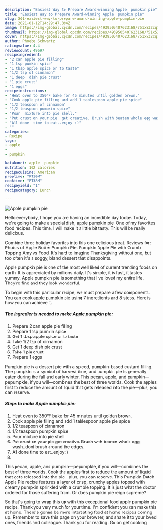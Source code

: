 ```yaml
---
description: "Easiest Way to Prepare Award-winning Apple  pumpkin pie"
title: "Easiest Way to Prepare Award-winning Apple  pumpkin pie"
slug: 501-easiest-way-to-prepare-award-winning-apple-pumpkin-pie
date: 2021-01-12T14:29:47.394Z
image: https://img-global.cpcdn.com/recipes/4939505407623168/751x532cq70/apple-pumpkin-pie-recipe-main-photo.jpg
thumbnail: https://img-global.cpcdn.com/recipes/4939505407623168/751x532cq70/apple-pumpkin-pie-recipe-main-photo.jpg
cover: https://img-global.cpcdn.com/recipes/4939505407623168/751x532cq70/apple-pumpkin-pie-recipe-main-photo.jpg
author: Phoebe Schwartz
ratingvalue: 4.4
reviewcount: 49697
recipeingredient:
- "2 can apple pie filling"
- "1 tsp pumkin spice"
- "1 tbsp apple spice or to taste"
- "1/2 tsp of cinnamon"
- "1 deep  dish pie crust"
- "1 pie crust"
- "1 eggs"
recipeinstructions:
- "Heat oven to 350°F bake for 45 minutes until golden brown."
- "Cook apple pie filling and add 1 tablespoon apple pie spice"
- "1/2 teaspoon of cinnamon"
- "1/2 teaspoon pumpkin spice"
- "Pour  mixture into pie shell."
- "Put crust on your pie  get creative. Brush with beaten whole egg wash..dont brush around the edges."
- "All done  time to eat..enjoy :)"
- ""
categories:
- Recipe
tags:
- apple
- 
- pumpkin

katakunci: apple  pumpkin 
nutrition: 102 calories
recipecuisine: American
preptime: "PT10M"
cooktime: "PT38M"
recipeyield: "1"
recipecategory: Lunch

---
```



![Apple  pumpkin pie](https://img-global.cpcdn.com/recipes/4939505407623168/751x532cq70/apple-pumpkin-pie-recipe-main-photo.jpg)

Hello everybody, I hope you are having an incredible day today. Today, we're going to make a special dish, apple  pumpkin pie. One of my favorites food recipes. This time, I will make it a little bit tasty. This will be really delicious.

Combine three holiday favorites into this one delicious treat. Reviews for: Photos of Apple Butter Pumpkin Pie. Pumpkin Apple Pie with Crumb Topping Amy vs Food. It&#39;s hard to imagine Thanksgiving without one, but too often it&#39;s a soggy, bland dessert that disappoints.

Apple  pumpkin pie is one of the most well liked of current trending foods on earth. It is appreciated by millions daily. It's simple, it is fast, it tastes yummy. Apple  pumpkin pie is something that I've loved my entire life. They're fine and they look wonderful.


To begin with this particular recipe, we must prepare a few components. You can cook apple  pumpkin pie using 7 ingredients and 8 steps. Here is how you can achieve it.

<!--inarticleads1-->

##### The ingredients needed to make Apple  pumpkin pie:

1. Prepare 2 can apple pie filling
1. Prepare 1 tsp pumkin spice
1. Get 1 tbsp apple spice or to taste
1. Take 1/2 tsp of cinnamon
1. Get 1 deep  dish pie crust
1. Take 1 pie crust
1. Prepare 1 eggs


Pumpkin pie is a dessert pie with a spiced, pumpkin-based custard filling. The pumpkin is a symbol of harvest time, and pumpkin pie is generally eaten during the fall and early winter. This pecan, apple, and pumpkin—pepumpkle, if you will—combines the best of three worlds. Cook the apples first to reduce the amount of liquid that gets released into the pie—plus, you can reserve. 

<!--inarticleads2-->

##### Steps to make Apple  pumpkin pie:

1. Heat oven to 350°F bake for 45 minutes until golden brown.
1. Cook apple pie filling and add 1 tablespoon apple pie spice
1. 1/2 teaspoon of cinnamon
1. 1/2 teaspoon pumpkin spice
1. Pour  mixture into pie shell.
1. Put crust on your pie  get creative. Brush with beaten whole egg wash..dont brush around the edges.
1. All done  time to eat..enjoy :)
1. 


This pecan, apple, and pumpkin—pepumpkle, if you will—combines the best of three worlds. Cook the apples first to reduce the amount of liquid that gets released into the pie—plus, you can reserve. This Pumpkin Dutch Apple Pie recipe features a layer of crisp, crunchy apples topped with creamy pumpkin sprinkled with a crumble topping. It is just what the doctor ordered for those suffering from. Or does pumpkin pie reign supreme? 

So that's going to wrap this up with this exceptional food apple  pumpkin pie recipe. Thank you very much for your time. I'm confident you can make this at home. There's gonna be more interesting food at home recipes coming up. Remember to save this page on your browser, and share it to your loved ones, friends and colleague. Thank you for reading. Go on get cooking!
